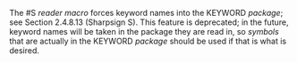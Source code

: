  

The #S *reader macro* forces keyword names into the KEYWORD *package*; see Section 2.4.8.13 (Sharpsign S). This feature is deprecated; in the future, keyword names will be taken in the package they are read in, so *symbols* that are actually in the KEYWORD *package* should be used if that is what is desired. 





